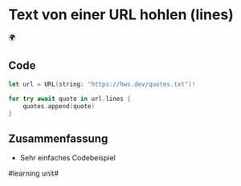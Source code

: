 # Text von einer URL hohlen (lines)
🌍

## Code

```swift
let url = URL(string: "https://hws.dev/quotes.txt")!

for try await quote in url.lines {
	quotes.append(quote)
}
```

## Zusammenfassung

- Sehr einfaches Codebeispiel

#learning unit#
